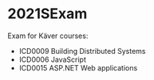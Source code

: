 # 2021SExam

Exam for Käver courses:

- ICD0009 Building Distributed Systems
- ICD0006 JavaScript
- ICD0015 ASP.NET Web applications
